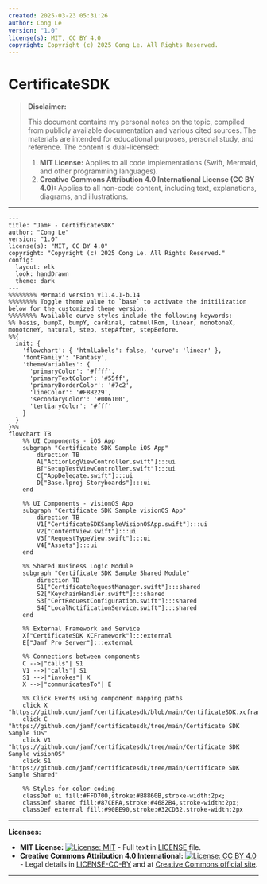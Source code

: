 ```yaml
---
created: 2025-03-23 05:31:26
author: Cong Le
version: "1.0"
license(s): MIT, CC BY 4.0
copyright: Copyright (c) 2025 Cong Le. All Rights Reserved.
---
```




# CertificateSDK
> **Disclaimer:**
>
> This document contains my personal notes on the topic,
> compiled from publicly available documentation and various cited sources.
> The materials are intended for educational purposes, personal study, and reference.
> The content is dual-licensed:
> 1. **MIT License:** Applies to all code implementations (Swift, Mermaid, and other programming languages).
> 2. **Creative Commons Attribution 4.0 International License (CC BY 4.0):** Applies to all non-code content, including text, explanations, diagrams, and illustrations.
---


```mermaid
---
title: "JamF - CertificateSDK"
author: "Cong Le"
version: "1.0"
license(s): "MIT, CC BY 4.0"
copyright: "Copyright (c) 2025 Cong Le. All Rights Reserved."
config:
  layout: elk
  look: handDrawn
  theme: dark
---
%%%%%%%% Mermaid version v11.4.1-b.14
%%%%%%%% Toggle theme value to `base` to activate the initilization below for the customized theme version.
%%%%%%%% Available curve styles include the following keywords:
%% basis, bumpX, bumpY, cardinal, catmullRom, linear, monotoneX, monotoneY, natural, step, stepAfter, stepBefore.
%%{
  init: {
    'flowchart': { 'htmlLabels': false, 'curve': 'linear' },
    'fontFamily': 'Fantasy',
    'themeVariables': {
      'primaryColor': '#ffff',
      'primaryTextColor': '#55ff',
      'primaryBorderColor': '#7c2',
      'lineColor': '#F8B229',
      'secondaryColor': '#006100',
      'tertiaryColor': '#fff'
    }
  }
}%%
flowchart TB
    %% UI Components - iOS App
    subgraph "Certificate SDK Sample iOS App"
        direction TB
        A["ActionLogViewController.swift"]:::ui
        B["SetupTestViewController.swift"]:::ui
        C["AppDelegate.swift"]:::ui
        D["Base.lproj Storyboards"]:::ui
    end

    %% UI Components - visionOS App
    subgraph "Certificate SDK Sample visionOS App"
        direction TB
        V1["CertificateSDKSampleVisionOSApp.swift"]:::ui
        V2["ContentView.swift"]:::ui
        V3["RequestTypeView.swift"]:::ui
        V4["Assets"]:::ui
    end

    %% Shared Business Logic Module
    subgraph "Certificate SDK Sample Shared Module"
        direction TB
        S1["CertificateRequestManager.swift"]:::shared
        S2["KeychainHandler.swift"]:::shared
        S3["CertRequestConfiguration.swift"]:::shared
        S4["LocalNotificationService.swift"]:::shared
    end

    %% External Framework and Service
    X["CertificateSDK XCFramework"]:::external
    E["Jamf Pro Server"]:::external

    %% Connections between components
    C -->|"calls"| S1
    V1 -->|"calls"| S1
    S1 -->|"invokes"| X
    X -->|"communicatesTo"| E

    %% Click Events using component mapping paths
    click X "https://github.com/jamf/certificatesdk/blob/main/CertificateSDK.xcframework"
    click C "https://github.com/jamf/certificatesdk/tree/main/Certificate SDK Sample iOS"
    click V1 "https://github.com/jamf/certificatesdk/tree/main/Certificate SDK Sample visionOS"
    click S1 "https://github.com/jamf/certificatesdk/tree/main/Certificate SDK Sample Shared"

    %% Styles for color coding
    classDef ui fill:#FFD700,stroke:#B8860B,stroke-width:2px;
    classDef shared fill:#87CEFA,stroke:#4682B4,stroke-width:2px;
    classDef external fill:#90EE90,stroke:#32CD32,stroke-width:2px

```



---
**Licenses:**

- **MIT License:**  [![License: MIT](https://img.shields.io/badge/License-MIT-yellow.svg)](LICENSE) - Full text in [LICENSE](LICENSE) file.
- **Creative Commons Attribution 4.0 International:** [![License: CC BY 4.0](https://licensebuttons.net/l/by/4.0/88x31.png)](LICENSE-CC-BY) - Legal details in [LICENSE-CC-BY](LICENSE-CC-BY) and at [Creative Commons official site](http://creativecommons.org/licenses/by/4.0/).

---